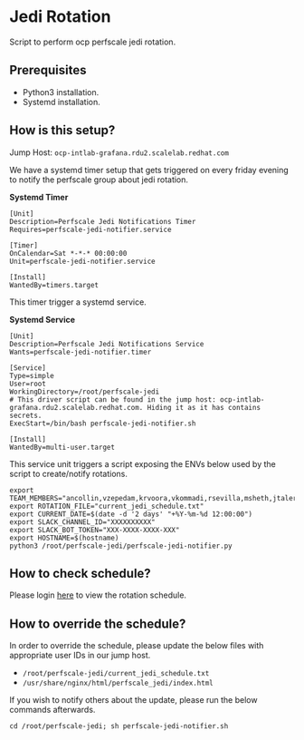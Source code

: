 # Jedi Rotation
Script to perform ocp perfscale jedi rotation.

## **Prerequisites**
* Python3 installation.
* Systemd installation.

## **How is this setup?**
Jump Host: `ocp-intlab-grafana.rdu2.scalelab.redhat.com`

We have a systemd timer setup that gets triggered on every friday evening to notify the perfscale group about jedi rotation.

**Systemd Timer**
```
[Unit]
Description=Perfscale Jedi Notifications Timer
Requires=perfscale-jedi-notifier.service

[Timer]
OnCalendar=Sat *-*-* 00:00:00
Unit=perfscale-jedi-notifier.service

[Install]
WantedBy=timers.target
```
This timer trigger a systemd service.

**Systemd Service**
```
[Unit]
Description=Perfscale Jedi Notifications Service
Wants=perfscale-jedi-notifier.timer

[Service]
Type=simple
User=root
WorkingDirectory=/root/perfscale-jedi
# This driver script can be found in the jump host: ocp-intlab-grafana.rdu2.scalelab.redhat.com. Hiding it as it has contains secrets.
ExecStart=/bin/bash perfscale-jedi-notifier.sh

[Install]
WantedBy=multi-user.target
```
This service unit triggers a script exposing the ENVs below used by the script to create/notify rotations.
```
export TEAM_MEMBERS="ancollin,vzepedam,krvoora,vkommadi,rsevilla,msheth,jtaleric,rzaleski,mukrishn,dsanzmor,vchalla,jlema,svetsa,prubenda,sboyapal,smanda,sahshah,qili,liqcui,lhorsley,skordas,sninganu"
export ROTATION_FILE="current_jedi_schedule.txt"
export CURRENT_DATE=$(date -d '2 days' "+%Y-%m-%d 12:00:00")
export SLACK_CHANNEL_ID="XXXXXXXXXX"
export SLACK_BOT_TOKEN="XXX-XXXX-XXXX-XXX"
export HOSTNAME=$(hostname)
python3 /root/perfscale-jedi/perfscale-jedi-notifier.py
```

## How to check schedule?
Please login [here](http://ocp-intlab-grafana.rdu2.scalelab.redhat.com:3030/) to view the rotation schedule.

## How to override the schedule?
In order to override the schedule, please update the below files with appropriate user IDs in our jump host.
* `/root/perfscale-jedi/current_jedi_schedule.txt`
* `/usr/share/nginx/html/perfscale_jedi/index.html`

If you wish to notify others about the update, please run the below commands afterwards.
```
cd /root/perfscale-jedi; sh perfscale-jedi-notifier.sh
```